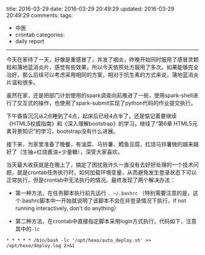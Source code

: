 title: 2016-03-29
date: 2016-03-29 20:49:29
updated: 2016-03-29 20:49:29
comments: 
tags:
- 中医
- crontab
categories:
- daily report

---

今天在家待了一天，好像是重感冒了，并发了咽炎，昨晚开始同时服用了感冒灵颗粒和蒲地蓝消炎片，感觉有些效果，所以今天依照处方服用了多次。如果能够完全治好，那么后续可以考虑采用相同的方案，相对于抗生素的方式来说，蒲地蓝消炎片温和很多。

虽然在家，还是把部门计划使用的spark调查向前推进了一些，使用spark-shell进行了交互式的操作，也使用了spark-submit实现了python代码的作业提交执行。

下午昏昏沉沉从2点睡到了4点，起床后已经4点半了，还是惦记着要继续《HTML5权威指南》和《深入理解bootstrap》的学习，继续了“第6章 HTML5元素背景知识”的学习，bootstrap没有什么进展。

接下来，为家里准备了晚餐，有油菜、马铃薯、鳕鱼豆腐，红烧马铃薯做的越来越好了（生抽+红烧酱油+少量糖），深受大家喜欢。

当天最大收获就是在晚上了，搞定了困扰我许久一直没有去好好处理的一个技术问题，就是crontab任务执行时，如何加载环境变量，从而避免发生登录状态下可以正常执行，但是crontab中无法执行的情况。最终发现了两个解决办法：

+ 第一种方法，在任务脚本执行前先运行 ```. ~/.bashrc``` （特别需要注意的是，这个.bashrc脚本中一开始就说明了该脚本不会在非登录情况下执行，If not running interactively, don't do anything）

+ 第二种方法，在crontab中直接指定脚本采用login方式执行，代码如下，注意其中的```-lc```

```
* * * * * /bin/bash -lc '/opt/hexo/auto_deploy.sh' >> /opt/hexo/deploy.log 2>&1
```
